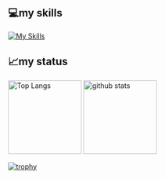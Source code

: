 <h2>
  💻my skills
</h2>

[![My Skills](https://skillicons.dev/icons?i=js,html,css,nodejs,ts,vue,nuxtjs,php,laravel,vscode,git,github,docker,aws)](https://skillicons.dev)

<h2>
  📈my status
</h2>
<p align="left"> 
  <img alt="Top Langs" height="150px" src="https://github-readme-stats.vercel.app/api/top-langs/?username=sho-pc123&layout=compact&show_icons=true&theme=onedark" />
  <img alt="github stats" height="150px" src="https://github-readme-stats.vercel.app/api?username=sho-pc123&theme=onedark&show_icons=ture" />
</p>

[![trophy](https://github-profile-trophy.vercel.app/?username=sho-pc123&theme=onedark&column=9)](https://github.com/ryo-ma/github-profile-trophy)

